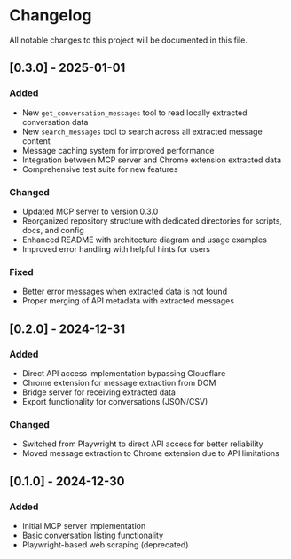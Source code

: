 # Changelog

All notable changes to this project will be documented in this file.

## [0.3.0] - 2025-01-01

### Added
- New `get_conversation_messages` tool to read locally extracted conversation data
- New `search_messages` tool to search across all extracted message content
- Message caching system for improved performance
- Integration between MCP server and Chrome extension extracted data
- Comprehensive test suite for new features

### Changed
- Updated MCP server to version 0.3.0
- Reorganized repository structure with dedicated directories for scripts, docs, and config
- Enhanced README with architecture diagram and usage examples
- Improved error handling with helpful hints for users

### Fixed
- Better error messages when extracted data is not found
- Proper merging of API metadata with extracted messages

## [0.2.0] - 2024-12-31

### Added
- Direct API access implementation bypassing Cloudflare
- Chrome extension for message extraction from DOM
- Bridge server for receiving extracted data
- Export functionality for conversations (JSON/CSV)

### Changed
- Switched from Playwright to direct API access for better reliability
- Moved message extraction to Chrome extension due to API limitations

## [0.1.0] - 2024-12-30

### Added
- Initial MCP server implementation
- Basic conversation listing functionality
- Playwright-based web scraping (deprecated)